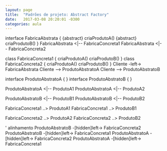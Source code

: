 ```yaml
---
layout: page
title:  "Padrões de projeto: Abstract Factory"
date:   2017-03-08 20:20:01 -0300
categories: aula
---
```


<div class="uml">
interface FabricaAbstrata {
  {abstract} criaProdutoA()
  {abstract} criaProdutoB()
}
FabricaAbstrata <|-- FabricaConcreta1
FabricaAbstrata <|-- FabricaConcreta2

class FabricaConcreta1 {
  criaProdutoA()
  criaProdutoB()
}
class FabricaConcreta2 {
  criaProdutoA()
  criaProdutoB()
}
Cliente -left-> FabricaAbstrata
Cliente --> ProdutoAbstratoA
Cliente --> ProdutoAbstratoB

interface ProdutoAbstratoA {
}
interface ProdutoAbstratoB {
}

ProdutoAbstratoA <|-- ProdutoA1
ProdutoAbstratoA <|-- ProdutoA2

ProdutoAbstratoB <|-- ProdutoB1
ProdutoAbstratoB <|-- ProdutoB2

FabricaConcreta1 ..> ProdutoA1
FabricaConcreta1 ..> ProdutoB1

FabricaConcreta2 ..> ProdutoA2
FabricaConcreta2 ..> ProdutoB2

' alinhamento
ProdutoAbstratoB -[hidden]left-> FabricaConcreta2
ProdutoAbstratoB -[hidden]left-> FabricaConcreta1
ProdutoAbstratoA -[hidden]left-> FabricaConcreta2
ProdutoAbstratoA -[hidden]left-> FabricaConcreta1
</div>
